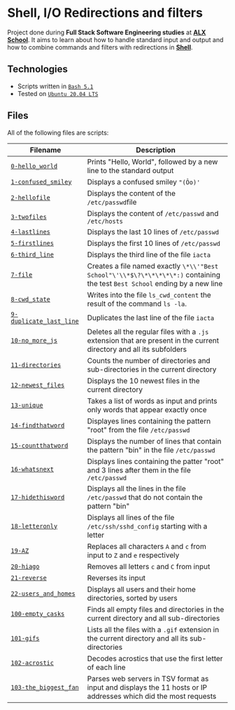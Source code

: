 # Shell, I/O Redirections and filters

Project done during **Full Stack Software Engineering studies** at [**ALX School**](https://www.alxafrica.com/). It aims to learn about how to handle standard input and output and how to combine commands and filters with redirections in [**Shell**](https://www.shellscript.sh/).

## Technologies

-   Scripts written in [`Bash 5.1`](https://www.gnu.org/software/bash/)
-   Tested on [`Ubuntu 20.04 LTS`](https://ubuntu.com/download/desktop)

## Files

All of the following files are scripts:

| Filename                                         | Description                                                                                                                  |
| ------------------------------------------------ | ---------------------------------------------------------------------------------------------------------------------------- |
| [`0-hello_world`](0-hello_world)                 | Prints "Hello, World", followed by a new line to the standard output                                                         |
| [`1-confused_smiley`](1-coonfused_smiley)        | Displays a confused smiley `"(Ôo)'`                                                                                          |
| [`2-hellofile`](2-hellofile)                     | Displays the content of the `/etc/passwd`file                                                                                |
| [`3-twofiles`](3-twofiles)                       | Displays the content of `/etc/passwd` and `/etc/hosts`                                                                       |
| [`4-lastlines`](4-lastlines)                     | Displays the last 10 lines of `/etc/passwd`                                                                                  |
| [`5-firstlines`](5-firstlines)                   | Displays the first 10 lines of `/etc/passwd`                                                                                 |
| [`6-third_line`](6-third_line)                   | Displays the third line of the file `iacta`                                                                                  |
| [`7-file`](7-file)                               | Creates a file named exactly `\*\\'"Best School"\'\\*$\?\*\*\*\*\*:)` containing the test `Best School` ending by a new line |
| [`8-cwd_state`](8-cwd_state)                     | Writes into the file `ls_cwd_content` the result of the command `ls -la`.                                                    |
| [`9-duplicate_last_line`](9-duplicate_last_line) | Duplicates the last line of the file `iacta`                                                                                 |
| [`10-no_more_js`](10-no_more_js)                 | Deletes all the regular files with a `.js` extension that are present in the current directory and all its subfolders        |
| [`11-directories`](11-directories)               | Counts the number of directories and sub-directories in the current directory                                                |
| [`12-newest_files`](12-newest_files)             | Displays the 10 newest files in the current directory                                                                        |
| [`13-unique`](13-unique)                         | Takes a list of words as input and prints only words that appear exactly once                                                |
| [`14-findthatword`](14-findthatword)             | Displayes lines containing the pattern "root" from the file `/etc/passwd`                                                    |
| [`15-countthatword`](15-countthatword)           | Displays the number of lines that contain the pattern "bin" in the file `/etc/passwd`                                        |
| [`16-whatsnext`](16-whatsnext)                   | Displays lines containing the patter "root" and 3 lines after them in the file `/etc/passwd`                                 |
| [`17-hidethisword`](17-hidethisword)             | Displays all the lines in the file `/etc/passwd` that do not contain the pattern "bin"                                       |
| [`18-letteronly`](18-letteronly)                 | Displays all lines of the file `/etc/ssh/sshd_config` starting with a letter                                                 |
| [`19-AZ`](19-AZ)                                 | Replaces all characters `A` and `c` from input to `Z` and `e` respectively                                                   |
| [`20-hiago`](20-hiago)                           | Removes all letters `c` and `C` from input                                                                                   |
| [`21-reverse`](21-reverse)                       | Reverses its input                                                                                                           |
| [`22-users_and_homes`](22-users_and_homes)       | Displays all users and their home directories, sorted by users                                                               |
| [`100-empty_casks`](100-empty_casks)             | Finds all empty files and directories in the current directory and all sub-directories                                       |
| [`101-gifs`](101-gifs)                           | Lists all the files with a `.gif` extension in the current directory and all its sub-directories                             |
| [`102-acrostic`](102-acrostic)                   | Decodes acrostics that use the first letter of each line                                                                     |
| [`103-the_biggest_fan`](103-the_biggest_fan)     | Parses web servers in TSV format as input and displays the 11 hosts or IP addresses which did the most requests              |

